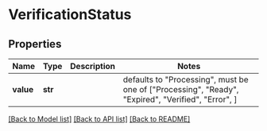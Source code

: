 # VerificationStatus

## Properties
Name | Type | Description | Notes
------------ | ------------- | ------------- | -------------
**value** | **str** |  | defaults to "Processing",  must be one of ["Processing", "Ready", "Expired", "Verified", "Error", ]

[[Back to Model list]](../README.md#documentation-for-models) [[Back to API list]](../README.md#documentation-for-api-endpoints) [[Back to README]](../README.md)


